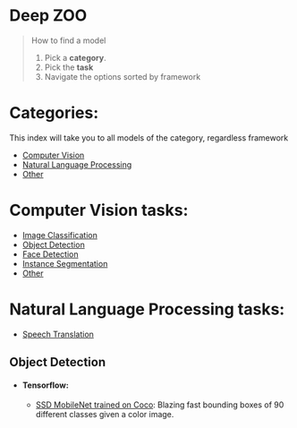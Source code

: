 # Deep ZOO  

> How to find a model
> 1. Pick a **category**.
> 2. Pick the **task**
> 3. Navigate the options sorted by framework

# Categories:

This index will take you to all models of the category, regardless framework

- [Computer Vision](#computer-vision-tasks)
- [Natural Language Processing](#natural-language-processing-tasks)
- [Other](#other)

# Computer Vision tasks:

- [Image Classification](#image-classification)
- [Object Detection](#object-detection)
- [Face Detection](#face-detection)
- [Instance Segmentation](#instance-segmentation)
- [Other](#other-computer-vision-models)

# Natural Language Processing tasks:
- [Speech Translation](#speech-translation)

## Object Detection

- #### Tensorflow: 
    - [SSD MobileNet trained on Coco](./ssd_mobilenet_v2_coco/): Blazing fast bounding boxes of 90 different classes given a color image.
